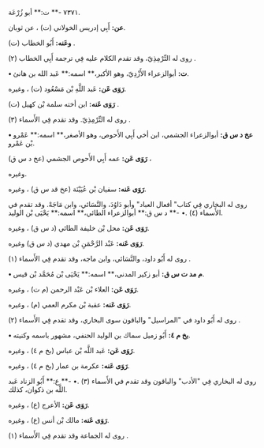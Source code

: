 ٧٣٧١ -** ت:** أبو زُرْعَة.

**عن:** أَبِي إدريس الخولاني (ت) ، عن ثوبان.

**وعَنه:** أَبُو الخطاب (ت) .

روى له التِّرْمِذِيّ، وقد تقدم الكلام عليه فِي ترجمة أَبِي الخطاب (٢) .

**• ت:** أبوالزعراء الأَزْدِيّ، وهو الأكبر،** اسمه:** عَبد الله بن هانئ.

**رَوَى عَن:** عَبد اللَّهِ بْن مَسْعُود (ت) ، وغيره.

**رَوَى عَنه:** ابن أخته سلمة بْن كهيل (ت) .

روى له التِّرْمِذِيّ. وقد تقدم فِي الأَسماء (٣) .

**• عخ د س ق:** أبوالزعراء الجشمي، ابن أخي أَبِي الأَحوص، وهو الأصغر،** اسمه:** عَمْرو بْن عَمْرو.

**رَوَى عَن:** عمه أَبِي الأَحوص الجشمي (عخ د س ق) ،

وغيره.

**رَوَى عَنه:** سفيان بْن عُيَيْنَة (عخ قد س ق) ، وغيره.

روى له البخاري فِي كتاب" أفعال العباد" وأبو دَاوُدَ، والنَّسَائي، وابن مَاجَهْ. وقد تقدم في الأَسماء (٤) .• -** د س ق:** أبوالزعراء الطائي،** اسمه:** يَحْيَى بْن الوليد.

**رَوَى عَن:** محل بْن خليفة الطائي (د س ق) ، وغيره.

**رَوَى عَنه:** عَبْد الرَّحْمَنِ بْن مهدي (د س ق) وغيره.

روى له أَبُو داود، والنَّسَائي، وابن ماجه، وقد تقدم فِي الأَسماء (١) .

**• م مد ت س ق:** أبو زكير المدني،** اسمه:** يَحْيَى بْن مُحَمَّد بْن قيس.

**رَوَى عَن:** العلاء بْن عَبْد الرحمن (م ت) ، وغيره.

**رَوَى عَنه:** عقبة بْن مكرم العمي (م) ، وغيره.

روى له أَبُو داود في "المراسيل" والباقون سوى البخاري، وقد تقدم فِي الأَسماء (٢) .

**• بخ م ٤:** أَبُو زميل سماك بن الوليد الحنفي، مشهور باسمه وكنيته.

**رَوَى عَن:** عَبد اللَّه بْن عباس (بخ م ٤) ، وغيره.

**رَوَى عَنه:** عكرمة بن عمار (بخ م ٤) ، وغيره.

روى له البخاري فِي "الأدب" والباقون وقد تقدم في الأَسماء (٣) .• -** ع:** أَبُو الزناد عَبد اللَّه بن ذكوان، كذلك.

**رَوَى عَن:** الأعرج (ع) ، وغيره.

**رَوَى عَنه:** مالك بْن أنس (ع) ، وغيره.

روى له الجماعة وقد تقدم فِي الأَسماء (١) .
